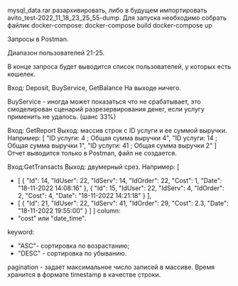 
mysql_data.rar разархивировать, либо в будущем импортировать avito_test-2022_11_18_23_25_55-dump.
Для запуска необходимо собрать файлик docker-compose:
docker-compose build 
docker-compose up

Запросы в Postman.

Диапазон пользователей 21-25.

В конце запроса будет выводится список пользователей, у которых есть кошелек.

Вход: Deposit, BuyService, GetBalance
На выходе ничего.

BuyService - иногда может показаться что не срабатывает, это смоделирован сценарий разрезервирования денег, если услугу применить не удалось. (шанс 33%)

Вход: GetReport
Выход: массив строк с ID услуги и ее суммой выручки.
Например: [
    "ID услуги: 4 ; Общая сумма выручки 4",
    "ID услуги: 14 ; Общая сумма выручки 1",
    "ID услуги: 41 ; Общая сумма выручки 2"
]
Отчет выводится только в Postman, файл не создается.

Вход:GetTransacts
Выход: двумерный срез.
Например: [
 - [
{
"Id": 14,
"IdUser": 22,
"IdServ": 14,
"IdOrder": 22,
"Cost": 1,
"Date": "18-11-2022 14:08:16"
},
{
"Id": 15,
"IdUser": 22,
"IdServ": 4,
"IdOrder": 2,
"Cost": 4,
"Date": "18-11-2022 14:21:18"
}
],
 - [
{
"Id": 21,
"IdUser": 22,
"IdServ": 41,
"IdOrder": 29,
"Cost": 2.3,
"Date": "18-11-2022 19:55:00"
}
]
]
column:
 - "cost" или "date_time".

keyword:
 - "ASC"- сортировка по возрастанию;
 - "DESC" - сортировка по убыванию.

pagination - задает максимальное число записей в массиве.
Время хранится в формате timestamp в качестве строки.
